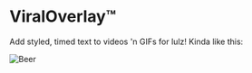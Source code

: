 # ViralOverlay™

Add styled, timed text to videos 'n GIFs for lulz!  Kinda like this:

![Beer](tester_overlaid.gif)

